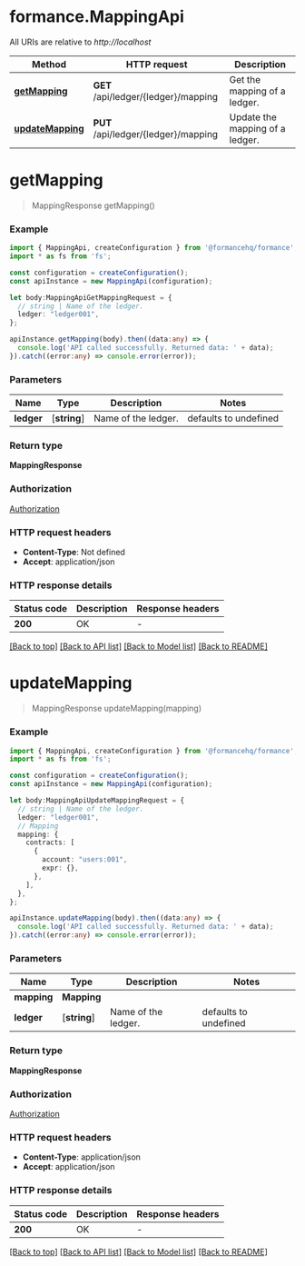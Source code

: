 # formance.MappingApi

All URIs are relative to *http://localhost*

Method | HTTP request | Description
------------- | ------------- | -------------
[**getMapping**](MappingApi.md#getMapping) | **GET** /api/ledger/{ledger}/mapping | Get the mapping of a ledger.
[**updateMapping**](MappingApi.md#updateMapping) | **PUT** /api/ledger/{ledger}/mapping | Update the mapping of a ledger.


# **getMapping**
> MappingResponse getMapping()


### Example


```typescript
import { MappingApi, createConfiguration } from '@formancehq/formance';
import * as fs from 'fs';

const configuration = createConfiguration();
const apiInstance = new MappingApi(configuration);

let body:MappingApiGetMappingRequest = {
  // string | Name of the ledger.
  ledger: "ledger001",
};

apiInstance.getMapping(body).then((data:any) => {
  console.log('API called successfully. Returned data: ' + data);
}).catch((error:any) => console.error(error));
```


### Parameters

Name | Type | Description  | Notes
------------- | ------------- | ------------- | -------------
 **ledger** | [**string**] | Name of the ledger. | defaults to undefined


### Return type

**MappingResponse**

### Authorization

[Authorization](README.md#Authorization)

### HTTP request headers

 - **Content-Type**: Not defined
 - **Accept**: application/json


### HTTP response details
| Status code | Description | Response headers |
|-------------|-------------|------------------|
**200** | OK |  -  |

[[Back to top]](#) [[Back to API list]](README.md#documentation-for-api-endpoints) [[Back to Model list]](README.md#documentation-for-models) [[Back to README]](README.md)

# **updateMapping**
> MappingResponse updateMapping(mapping)


### Example


```typescript
import { MappingApi, createConfiguration } from '@formancehq/formance';
import * as fs from 'fs';

const configuration = createConfiguration();
const apiInstance = new MappingApi(configuration);

let body:MappingApiUpdateMappingRequest = {
  // string | Name of the ledger.
  ledger: "ledger001",
  // Mapping
  mapping: {
    contracts: [
      {
        account: "users:001",
        expr: {},
      },
    ],
  },
};

apiInstance.updateMapping(body).then((data:any) => {
  console.log('API called successfully. Returned data: ' + data);
}).catch((error:any) => console.error(error));
```


### Parameters

Name | Type | Description  | Notes
------------- | ------------- | ------------- | -------------
 **mapping** | **Mapping**|  |
 **ledger** | [**string**] | Name of the ledger. | defaults to undefined


### Return type

**MappingResponse**

### Authorization

[Authorization](README.md#Authorization)

### HTTP request headers

 - **Content-Type**: application/json
 - **Accept**: application/json


### HTTP response details
| Status code | Description | Response headers |
|-------------|-------------|------------------|
**200** | OK |  -  |

[[Back to top]](#) [[Back to API list]](README.md#documentation-for-api-endpoints) [[Back to Model list]](README.md#documentation-for-models) [[Back to README]](README.md)
